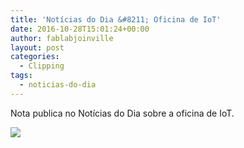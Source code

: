```yaml
---
title: 'Notícias do Dia &#8211; Oficina de IoT'
date: 2016-10-28T15:01:24+00:00
author: fablabjoinville
layout: post
categories:
  - Clipping
tags:
  - noticias-do-dia
---
```

Nota publica no Notícias do Dia sobre a oficina de IoT.

![]({{site.baseurl}}/uploads/2016/11/20161028-Fab-Lab-ND-Alessandra-Ogeda-28-10-300x224.png)
